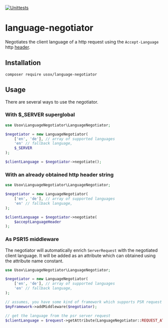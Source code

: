 [![Unittests](https://github.com/usox/language-negotiator/actions/workflows/php.yml/badge.svg)](https://github.com/usox/language-negotiator/actions/workflows/php.yml)

# language-negotiator

Negotiates the client language of a http request using the `Accept-Language` http [header](https://developer.mozilla.org/en-US/docs/Web/HTTP/Headers/Accept-Language).

## Installation

```
composer require usox/language-negotiator
```

## Usage

There are several ways to use the negotiator.

### With $_SERVER superglobal

```php
use Usox\LanguageNegotiator\LanguageNegotiator;

$negotiator = new LanguageNegotiator(
    ['en', 'de'], // array of supported languages
    'en' // fallback language,
    $_SERVER
);

$clientLanguage = $negotiator->negotiate();
```

### With an already obtained http header string

```php
use Usox\LanguageNegotiator\LanguageNegotiator;

$negotiator = new LanguageNegotiator(
    ['en', 'de'], // array of supported languages
    'en' // fallback language,
);

$clientLanguage = $negotiator->negotiate(
    $acceptLanguageHeader
);
```

### As PSR15 middleware

The negotiator will automatically enrich `ServerRequest` with the negotiated client language. It will be added
as an attribute which can obtained using the attribute name constant.

```php
use Usox\LanguageNegotiator\LanguageNegotiator;

$negotiator = new LanguageNegotiator(
    ['en', 'de'], // array of supported languages
    'en' // fallback language,
);

// assumes, you have some kind of framework which supports PSR request handling
$myFramework->addMiddleware($negotiator);

// get the language from the psr server request
$clientLanguage = $request->getAttribute(LanguageNegotiator::REQUEST_ATTRIBUTE_NAME);
```